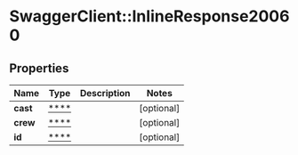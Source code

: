# SwaggerClient::InlineResponse20060

## Properties
Name | Type | Description | Notes
------------ | ------------- | ------------- | -------------
**cast** | [****](.md) |  | [optional] 
**crew** | [****](.md) |  | [optional] 
**id** | [****](.md) |  | [optional] 

